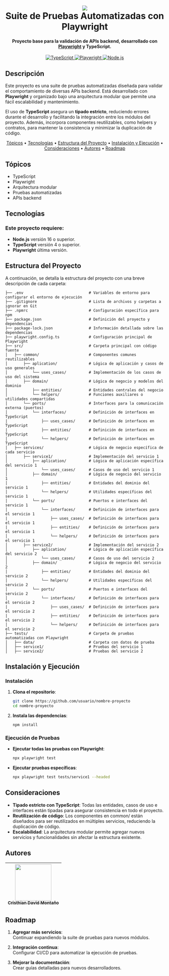<h1 align="center">
  <br>
  <a href="http://www.amitmerchant.com/electron-markdownify"><img src="https://f.hubspotusercontent20.net/hubfs/2829524/Copia%20de%20LOGOTIPO_original-2.png"></a>
  <br>
  Suite de Pruebas Automatizadas con Playwright
  <br>
</h1>

<h4 align="center">Proyecto base para la validación de APIs backend, desarrollado con <a href="https://playwright.dev/" target="_blank">Playwright</a> y TypeScript.</h4>

<p align="center">
  <a href="https://www.oracle.com/java/technologies/javase-jdk11-downloads.html">
    <img src="https://img.shields.io/badge/TypeScript-4+-blue.svg" alt="TypeScript">
  </a>
  <a href="https://playwright.dev/">
    <img src="https://img.shields.io/badge/Playwright-API_Testing-brightgreen.svg" alt="Playwright">
  </a>
  <a href="https://nodejs.org/">
    <img src="https://img.shields.io/badge/Node.js-16+-green.svg" alt="Node.js">
  </a>
</p>

## Descripción

Este proyecto es una suite de pruebas automatizadas diseñada para validar el comportamiento de diversas APIs backend. Está desarrollado con **Playwright** y organizado bajo una arquitectura modular que permite una fácil escalabilidad y mantenimiento. 

El uso de **TypeScript** asegura un **tipado estricto**, reduciendo errores durante el desarrollo y facilitando la integración entre los módulos del proyecto. Además, incorpora componentes reutilizables, como helpers y contratos, para mantener la consistencia y minimizar la duplicación de código.

<p align="center">
  <a href="#topicos">Tópicos</a> •
  <a href="#tecnologias">Tecnologías</a> •
  <a href="#estructura-del-proyecto">Estructura del Proyecto</a> •
  <a href="#instalacion-y-ejecucion">Instalación y Ejecución</a> •
  <a href="#consideraciones">Consideraciones</a> •
  <a href="#autores">Autores</a> •
  <a href="#roadmap">Roadmap</a>
</p>

## Tópicos

- TypeScript
- Playwright
- Arquitectura modular
- Pruebas automatizadas
- APIs backend

## Tecnologías

### Este proyecto requiere:

- **Node.js** versión 16 o superior.
- **TypeScript** versión 4 o superior.
- **Playwright** última versión.

## Estructura del Proyecto

A continuación, se detalla la estructura del proyecto con una breve descripción de cada carpeta:

```plaintext
├── .env                             # Variables de entorno para configurar el entorno de ejecución
├── .gitignore                       # Lista de archivos y carpetas a ignorar en Git
├── .npmrc                           # Configuración específica para npm
├── package.json                     # Definición del proyecto y dependencias
├── package-lock.json                # Información detallada sobre las dependencias
├── playwright.config.ts             # Configuración principal de Playwright
├── src/                             # Carpeta principal con código fuente
│   ├── common/                      # Componentes comunes reutilizables
│       ├── aplication/              # Lógica de aplicación y casos de uso generales
│           └── uses_cases/          # Implementación de los casos de uso del sistema
│       ├── domain/                  # Lógica de negocio y modelos del dominio
│           ├── entities/            # Entidades centrales del negocio
│           └── helpers/             # Funciones auxiliares o utilidades compartidas
│       └── ports/                   # Interfaces para la comunicación externa (puertos)
│           └── interfaces/          # Definición de interfaces en TypeScript
|               ├── uses_cases/      # Definición de interfaces en TypeScript
|               ├── entities/        # Definición de interfaces en TypeScript
│               └── helpers/         # Definición de interfaces en TypeScript
│   ├── services/                    # Lógica de negocio específica de cada servicio
│       ├── service1/                # Implementación del servicio 1
│           ├── aplication/          # Lógica de aplicación específica del servicio 1
│               └── uses_cases/      # Casos de uso del servicio 1
│           ├── domain/              # Lógica de negocio del servicio 1
│               ├── entities/        # Entidades del dominio del servicio 1
│               └── helpers/         # Utilidades específicas del servicio 1
│           └── ports/               # Puertos e interfaces del servicio 1
│               └── interfaces/      # Definición de interfaces para el servicio 1
|                   ├── uses_cases/  # Definición de interfaces para el servicio 1
|                   ├── entities/    # Definición de interfaces para el servicio 1
│                   └── helpers/     # Definición de interfaces para el servicio 1
│       ├── service2/                # Implementación del servicio 2
│           ├── aplication/          # Lógica de aplicación específica del servicio 2
│               └── uses_cases/      # Casos de uso del servicio 2
│           ├── domain/              # Lógica de negocio del servicio 2
│               ├── entities/        # Entidades del dominio del servicio 2
│               └── helpers/         # Utilidades específicas del servicio 2
│           └── ports/               # Puertos e interfaces del servicio 2
│               └── interfaces/      # Definición de interfaces para el servicio 2
|                   ├── uses_cases/  # Definición de interfaces para el servicio 2
|                   ├── entities/    # Definición de interfaces para el servicio 2
│                   └── helpers/     # Definición de interfaces para el servicio 2
├── tests/                           # Carpeta de pruebas automatizadas con Playwright
│   ├── data/                        # Carpeta con datos de prueba
│   ├── service1/                    # Pruebas del servicio 1
│   ├── service2/                    # Pruebas del servicio 2
```
## Instalación y Ejecución

### Instalación

1. **Clona el repositorio**:
   ```bash
   git clone https://github.com/usuario/nombre-proyecto
   cd nombre-proyecto
1. **Instala las dependencias**:
   ```bash
   npm install
### Ejecución de Pruebas
- **Ejecutar todas las pruebas con Playwright**:
   ```bash
   npx playwright test
- **Ejecutar pruebas específicas**:
   ```bash
   npx playwright test tests/service1 --headed

## Consideraciones
- **Tipado estricto con TypeScript**:
  Todas las entidades, casos de uso e interfaces están tipadas para asegurar consistencia en todo el proyecto.
- **Reutilización de código**:
  Los componentes en common/ están diseñados para ser reutilizados en múltiples servicios, reduciendo la duplicación de código.
- **Escalabilidad**:
  La arquitectura modular permite agregar nuevos servicios y funcionalidades sin afectar la estructura existente.

## Autores

| [<img src="https://secure.gravatar.com/avatar/23b2db02403d79ebd356e8e8356758ec?s=128" width=115><br><sub>Cristhian David Montaño</sub>](https://github.com/davidMontanoPragma) |
|:------------------------------------------------------------------------------------------------------------------------------------------------------------------:|

## Roadmap

1. **Agregar más servicios**:  
   Continuar expandiendo la suite de pruebas para nuevos módulos.

2. **Integración continua**:  
   Configurar CI/CD para automatizar la ejecución de pruebas.

3. **Mejorar la documentación**:  
   Crear guías detalladas para nuevos desarrolladores.
